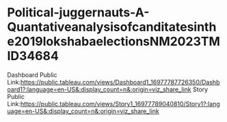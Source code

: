 # Political-juggernauts-A-Quantativeanalysisofcanditatesinthe2019lokshabaelectionsNM2023TMID34684
Dashboard Public Link:https://public.tableau.com/views/Dashboard1_16977787726350/Dashboard1?:language=en-US&:display_count=n&:origin=viz_share_link
Story Public Link:https://public.tableau.com/views/Story1_16977789040810/Story1?:language=en-US&:display_count=n&:origin=viz_share_link
